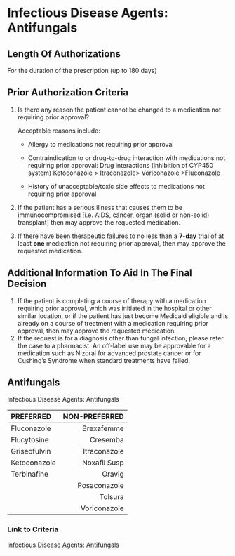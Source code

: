 # Infectious Disease Agents: Antifungals

## Length Of Authorizations

For the duration of the prescription (up to 180 days)

## Prior Authorization Criteria

1. Is there any reason the patient cannot be changed to a medication not requiring prior approval?

    Acceptable reasons include:

    - Allergy to medications not requiring prior approval

    - Contraindication to or drug-to-drug interaction with medications not requiring prior approval: Drug interactions (inhibition of CYP450 system) Ketoconazole \> Itraconazole\> Voriconazole \>Fluconazole

    - History of unacceptable/toxic side effects to medications not requiring prior approval

2. If the patient has a serious illness that causes them to be immunocompromised [i.e. AIDS, cancer, organ (solid or non-solid) transplant] then may approve the requested medication.
3. If there have been therapeutic failures to no less than a **7-day** trial of at least **one** medication not requiring prior approval, then may approve the requested medication.

## Additional Information To Aid In The Final Decision

1. If the patient is completing a course of therapy with a medication requiring prior approval, which was initiated in the hospital or other similar location, or if the patient has just become Medicaid eligible and is already on a course of treatment with a medication requiring prior approval, then may approve the requested medication.
2. If the request is for a diagnosis other than fungal infection, please refer the case to a pharmacist. An off-label use may be approvable for a medication such as Nizoral for advanced prostate cancer or for Cushing’s Syndrome when standard treatments have failed.

## Antifungals

Infectious Disease Agents: Antifungals

| PREFERRED | NON-PREFERRED |
| :---| ---: |
| Fluconazole  | Brexafemme   |
| Flucytosine  | Cresemba     |
| Griseofulvin | Itraconazole |
| Ketoconazole | Noxafil Susp |
| Terbinafine  | Oravig       |
|              | Posaconazole |
|              | Tolsura      |
|              | Voriconazole |

### Link to Criteria

[Infectious Disease Agents: Antifungals](https://pharmacy.medicaid.ohio.gov/sites/default/files/20220415_UPDL_Criteria_FINAL_.pdf#page=76)
